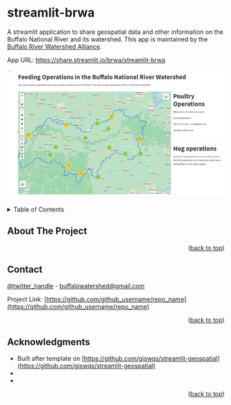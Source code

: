 # streamlit-brwa
<a name="readme-top"></a>
A streamlit application to share geospatial data and other information on the Buffalo National River and its watershed. This app is maintained by the [Buffalo River Watershed Alliance](https://buffaloriveralliance.org/).

App URL: <https://share.streamlit.io/brwa/streamlit-brwa>

![](./data/app_screenshot.png)


<!-- TABLE OF CONTENTS -->
<details>
  <summary>Table of Contents</summary>
  <ol>
  <li>
	<li><a href="#about-the-project">About The Project</a></li>
    <li><a href="#contact">Contact</a></li>
    <li><a href="#acknowledgments">Acknowledgments</a></li>
  </li>
  </ol>
</details>

<!-- ABOUT THE PROJECT -->
## About The Project

<p align="right">(<a href="#readme-top">back to top</a>)</p>


<!-- CONTACT -->
## Contact

[@twitter_handle](https://twitter.com/twitter_handle) - buffalowatershed@gmail.com

Project Link: [https://github.com/github_username/repo_name](https://github.com/github_username/repo_name)

<p align="right">(<a href="#readme-top">back to top</a>)</p>

<!-- ACKNOWLEDGMENTS -->
## Acknowledgments

* Built after template on [https://github.com/giswqs/streamlit-geospatial](https://github.com/giswqs/streamlit-geospatial)
* []()
* []()

<p align="right">(<a href="#readme-top">back to top</a>)</p>